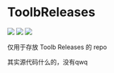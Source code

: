 # ToolbReleases

<a href="https://github.com/imgradeone/ToolbReleases/releases"><img src="https://img.shields.io/github/downloads/imgradeone/ToolbReleases/total.svg?color=fb7299&style=flat-square"></a>
![](https://img.shields.io/github/release-date/imgradeone/ToolbReleases.svg?style=flat-square)
![](https://img.shields.io/github/license/imgradeone/ToolbReleases.svg?color=2196f3&style=flat-square)

仅用于存放 Toolb Releases 的 repo

其实源代码什么的，没有qwq
